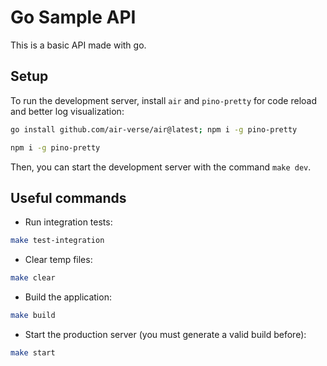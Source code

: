 # Go Sample API

This is a basic API made with go.

## Setup

To run the development server, install `air` and `pino-pretty` for code reload and better log visualization:

```bash
go install github.com/air-verse/air@latest; npm i -g pino-pretty
```

```bash
npm i -g pino-pretty
```

Then, you can start the development server with the command `make dev`.

## Useful commands
- Run integration tests: 
```bash
make test-integration
```

- Clear temp files: 
```bash
make clear
```

- Build the application:
```bash
make build
```

- Start the production server (you must generate a valid build before):
```bash
make start
```
